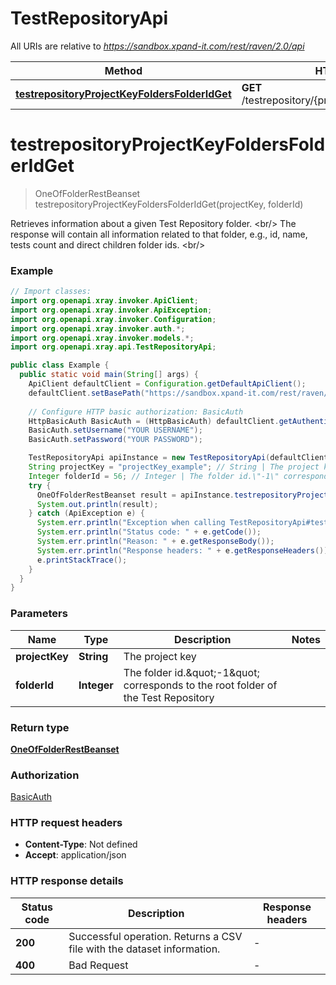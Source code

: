 # TestRepositoryApi

All URIs are relative to *https://sandbox.xpand-it.com/rest/raven/2.0/api*

Method | HTTP request | Description
------------- | ------------- | -------------
[**testrepositoryProjectKeyFoldersFolderIdGet**](TestRepositoryApi.md#testrepositoryProjectKeyFoldersFolderIdGet) | **GET** /testrepository/{projectKey}/folders/{folderId} | 


<a name="testrepositoryProjectKeyFoldersFolderIdGet"></a>
# **testrepositoryProjectKeyFoldersFolderIdGet**
> OneOfFolderRestBeanset testrepositoryProjectKeyFoldersFolderIdGet(projectKey, folderId)



Retrieves information about a given Test Repository folder. &lt;br/&gt; The response will contain all information related to that folder, e.g., id, name, tests count and direct children folder ids. &lt;br/&gt;

### Example
```java
// Import classes:
import org.openapi.xray.invoker.ApiClient;
import org.openapi.xray.invoker.ApiException;
import org.openapi.xray.invoker.Configuration;
import org.openapi.xray.invoker.auth.*;
import org.openapi.xray.invoker.models.*;
import org.openapi.xray.api.TestRepositoryApi;

public class Example {
  public static void main(String[] args) {
    ApiClient defaultClient = Configuration.getDefaultApiClient();
    defaultClient.setBasePath("https://sandbox.xpand-it.com/rest/raven/2.0/api");
    
    // Configure HTTP basic authorization: BasicAuth
    HttpBasicAuth BasicAuth = (HttpBasicAuth) defaultClient.getAuthentication("BasicAuth");
    BasicAuth.setUsername("YOUR USERNAME");
    BasicAuth.setPassword("YOUR PASSWORD");

    TestRepositoryApi apiInstance = new TestRepositoryApi(defaultClient);
    String projectKey = "projectKey_example"; // String | The project key
    Integer folderId = 56; // Integer | The folder id.\"-1\" corresponds to the root folder of the Test Repository
    try {
      OneOfFolderRestBeanset result = apiInstance.testrepositoryProjectKeyFoldersFolderIdGet(projectKey, folderId);
      System.out.println(result);
    } catch (ApiException e) {
      System.err.println("Exception when calling TestRepositoryApi#testrepositoryProjectKeyFoldersFolderIdGet");
      System.err.println("Status code: " + e.getCode());
      System.err.println("Reason: " + e.getResponseBody());
      System.err.println("Response headers: " + e.getResponseHeaders());
      e.printStackTrace();
    }
  }
}
```

### Parameters

Name | Type | Description  | Notes
------------- | ------------- | ------------- | -------------
 **projectKey** | **String**| The project key |
 **folderId** | **Integer**| The folder id.\&quot;-1\&quot; corresponds to the root folder of the Test Repository |

### Return type

[**OneOfFolderRestBeanset**](OneOfFolderRestBeanset.md)

### Authorization

[BasicAuth](../README.md#BasicAuth)

### HTTP request headers

 - **Content-Type**: Not defined
 - **Accept**: application/json

### HTTP response details
| Status code | Description | Response headers |
|-------------|-------------|------------------|
**200** | Successful operation. Returns a CSV file with the dataset information. |  -  |
**400** | Bad Request |  -  |

